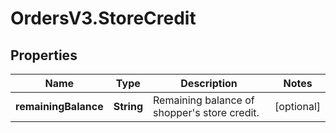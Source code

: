 # OrdersV3.StoreCredit

## Properties
Name | Type | Description | Notes
------------ | ------------- | ------------- | -------------
**remainingBalance** | **String** | Remaining balance of shopper&#x27;s store credit.  | [optional] 
